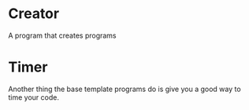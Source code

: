 # Creator
A program that creates programs

# Timer
Another thing the base template programs do is give you a good way to time your code.
